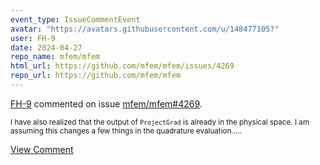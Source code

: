 ```yaml
---
event_type: IssueCommentEvent
avatar: "https://avatars.githubusercontent.com/u/148477105?"
user: FH-9
date: 2024-04-27
repo_name: mfem/mfem
html_url: https://github.com/mfem/mfem/issues/4269
repo_url: https://github.com/mfem/mfem
---
```


<a href='https://github.com/FH-9' target='_blank'>FH-9</a> commented on issue <a href='https://github.com/mfem/mfem/issues/4269' target='_blank'>mfem/mfem#4269</a>.

<small>I have also realized that the output of `ProjectGrad` is already in the physical space. I am assuming this changes a few things in the quadrature evaluation.....</small>

<a href='https://github.com/mfem/mfem/issues/4269' target='_blank'>View Comment</a>